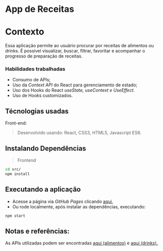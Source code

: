 # App de Receitas

# Contexto
Essa aplicação permite ao usuário procurar por receitas de alimentos ou drinks. É possível visualizar, buscar, filtrar, favoritar e acompanhar o progresso de preparação de receitas.

### Habilidades trabalhadas
* Consumo de APIs;
* Uso da *Context API* do React para gerenciamento de estado;
* Uso dos Hooks do React *useState, useContext e UseEffect*.
* Uso de Hooks customizados.

## Técnologias usadas

Front-end:
> Desenvolvido usando: React, CSS3, HTML5, Javascript ES6.


## Instalando Dependências

> Frontend
```bash
cd src/
npm install
``` 
## Executando a aplicação

* Acesse a página via *GitHub Pages* clicando [aqui,](https://raffrasson.github.io/recipes_app)
* Ou rode localmente, após instalar as dependências, executando:

```bash
npm start
``` 

## Notas e referências:
As APIs utilizadas podem ser encontradas [aqui (alimentos)](https://www.themealdb.com/api.php) e [aqui (drinks).](https://www.thecocktaildb.com/api.php) 



